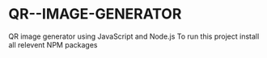 # QR--IMAGE-GENERATOR
QR image generator using JavaScript and Node.js
To run this project install all relevent NPM packages
